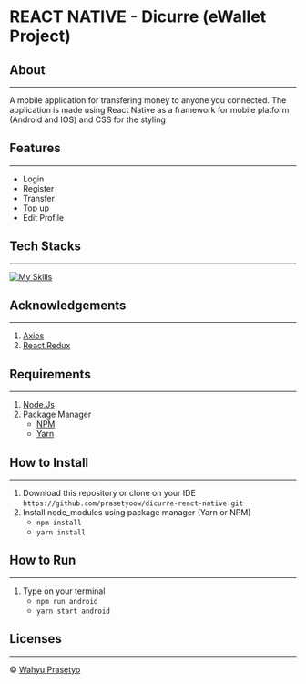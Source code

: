  # **REACT NATIVE - Dicurre (eWallet Project)**


 ## **About**
 ***
 A mobile application for transfering money to anyone you connected. The application is made using React Native as a framework for mobile platform (Android and IOS) and CSS for the styling

## **Features**
 ***
 * Login
 * Register
 * Transfer
 * Top up
 * Edit Profile

 ## **Tech Stacks**
 ***
[![My Skills](https://skills.thijs.gg/icons?i=javascript,react,css,&theme=light)](https://skills.thijs.gg)

## **Acknowledgements**
***
1. [Axios]()
2. [React Redux]()

## **Requirements**
***
1. [Node.Js](https://nodejs.org/en/ "Node Js")
2. Package Manager
    * [NPM](https://www.npmjs.com/ "NPM")
    * [Yarn](https://yarnpkg.com/ "Yarn")

## **How to Install**
***
1. Download this repository or clone on your IDE ```https://github.com/prasetyoow/dicurre-react-native.git```
2. Install node_modules using package manager (Yarn or NPM)
    * ```npm install```
    * ```yarn install```

## **How to Run**
***
1. Type on your terminal
    * ```npm run android```
    * ```yarn start android```

## **Licenses**
***
&copy;  [Wahyu Prasetyo](https://github.com/prasetyoow)